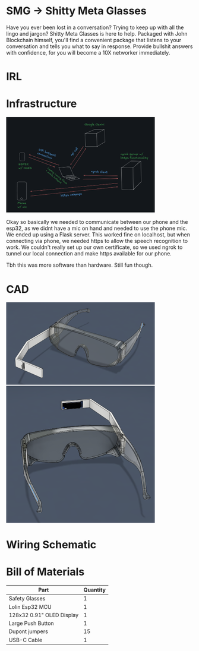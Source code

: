 # SMG -> Shitty Meta Glasses
Have you ever been lost in a conversation? Trying to keep up with all the lingo and jargon? Shitty Meta Glasses is here to help. Packaged with John Blockchain himself, you'll find a convenient package that listens to your conversation and tells you what to say in response. Provide bullshit answers with confidence, for you will become a 10X networker immediately.

# IRL

# Infrastructure
<img src="images/infra.png" alt="SMG Infra" width="400"/>

Okay so basically we needed to communicate between our phone and the esp32, as we didnt have a mic on hand and needed to use the phone mic. We ended up using a Flask server. This worked fine on localhost, but when connecting via phone, we needed https to allow the speech recognition to work. We couldn't really set up our own certificate, so we used ngrok to tunnel our local connection and make https available for our phone.

Tbh this was more software than hardware. Still fun though.

# CAD
<img src="images/image.png" alt="SMG CAD" width="400"/>
<img src="images/image1.png" alt="SMG CAD" width="400"/>

# Wiring Schematic

# Bill of Materials
| Part                        | Quantity |
|-----------------------------|----------|
| Safety Glasses              | 1        |
| Lolin Esp32 MCU             | 1        |
| 128x32 0.91" OLED Display   | 1        |
| Large Push Button           | 1        |
| Dupont jumpers              | 15       |
| USB-C Cable                 | 1        |